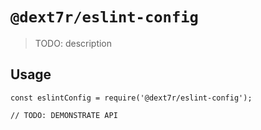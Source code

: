 # `@dext7r/eslint-config`

> TODO: description

## Usage

```
const eslintConfig = require('@dext7r/eslint-config');

// TODO: DEMONSTRATE API
```
